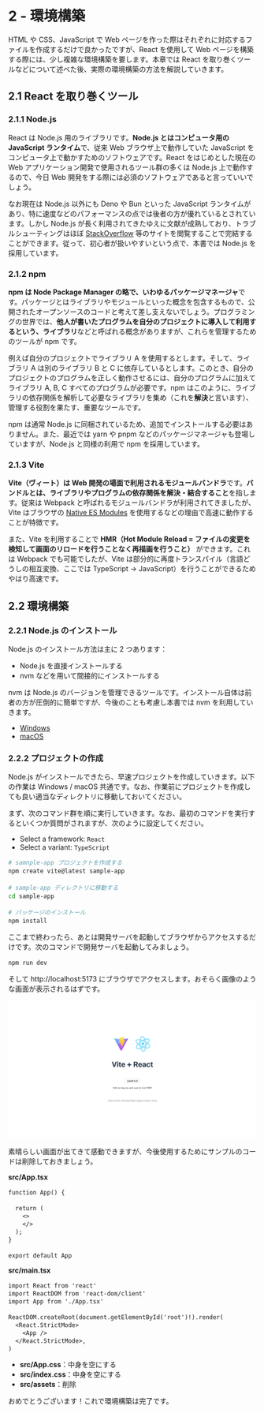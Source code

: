# 2 - 環境構築
HTML や CSS、JavaScript で Web ページを作った際はそれぞれに対応するファイルを作成するだけで良かったですが、React を使用して Web ページを構築する際には、少し複雑な環境構築を要します。本章では React を取り巻くツールなどについて述べた後、実際の環境構築の方法を解説していきます。

## 2.1 React を取り巻くツール
### 2.1.1 Node.js
React は Node.js 用のライブラリです。**Node.js とはコンピュータ用の JavaScript ランタイム**で、従来 Web ブラウザ上で動作していた JavaScript をコンピュータ上で動かすためのソフトウェアです。React をはじめとした現在の Web アプリケーション開発で使用されるツール群の多くは Node.js 上で動作するので、今日 Web 開発をする際には必須のソフトウェアであると言っていいでしょう。

なお現在は Node.js 以外にも Deno や Bun といった JavaScript ランタイムがあり、特に速度などのパフォーマンスの点では後者の方が優れているとされています。しかし Node.js が長く利用されてきたゆえに文献が成熟しており、トラブルシューティングはほぼ [StackOverflow](https://stackoverflow.com/) 等のサイトを閲覧することで完結することができます。従って、初心者が扱いやすいという点で、本書では Node.js を採用しています。

### 2.1.2 npm
**npm は Node Package Manager の略で、いわゆるパッケージマネージャ**です。パッケージとはライブラリやモジュールといった概念を包含するもので、公開されたオープンソースのコードと考えて差し支えないでしょう。プログラミングの世界では、**他人が書いたプログラムを自分のプロジェクトに導入して利用するという、ライブラリ**などと呼ばれる概念がありますが、これらを管理するためのツールが npm です。

例えば自分のプロジェクトでライブラリ A を使用するとします。そして、ライブラリ A は別のライブラリ B と C に依存しているとします。このとき、自分のプロジェクトのプログラムを正しく動作させるには、自分のプログラムに加えてライブラリ A, B, C すべてのプログラムが必要です。npm はこのように、ライブラリの依存関係を解析して必要なライブラリを集め（これを**解決**と言います）、管理する役割を果たす、重要なツールです。

npm は通常 Node.js に同梱されているため、追加でインストールする必要はありません。また、最近では yarn や pnpm などのパッケージマネージャも登場していますが、Node.js と同様の利用で npm を採用しています。

### 2.1.3 Vite
**Vite（ヴィート）は Web 開発の場面で利用されるモジュールバンドラ**です。**バンドルとは、ライブラリやプログラムの依存関係を解決・結合すること**を指します。従来は Webpack と呼ばれるモジュールバンドラが利用されてきましたが、Vite はブラウザの [Native ES Modules](https://zenn.dev/uhyo/articles/what-is-native-esm-era) を使用するなどの理由で高速に動作することが特徴です。

また、Vite を利用することで **HMR（Hot Module Reload = ファイルの変更を検知して画面のリロードを行うことなく再描画を行うこと）** ができます。これは Webpack でも可能でしたが、Vite は部分的に再度トランスパイル（言語どうしの相互変換、ここでは TypeScript → JavaScript）を行うことができるためやはり高速です。

## 2.2 環境構築
### 2.2.1 Node.js のインストール
Node.js のインストール方法は主に 2 つあります：

- Node.js を直接インストールする
- nvm などを用いて間接的にインストールする

nvm は Node.js のバージョンを管理できるツールです。インストール自体は前者の方が圧倒的に簡単ですが、今後のことも考慮し本書では nvm を利用していきます。

- [Windows](https://zenn.dev/y_2_k/articles/e419bcf729e82d)
- [macOS](https://qiita.com/ffggss/items/94f1c4c5d311db2ec71a)


### 2.2.2 プロジェクトの作成
Node.js がインストールできたら、早速プロジェクトを作成していきます。以下の作業は Windows / macOS 共通です。なお、作業前にプロジェクトを作成しても良い適当なディレクトリに移動しておいてください。

まず、次のコマンド群を順に実行していきます。なお、最初のコマンドを実行するといくつか質問がされますが、次のように設定してください。

- Select a framework: `React`
- Select a variant: `TypeScript`

```sh
# samnple-app プロジェクトを作成する
npm create vite@latest sample-app

# sample-app ディレクトリに移動する
cd sample-app

# パッケージのインストール
npm install
```

ここまで終わったら、あとは開発サーバを起動してブラウザからアクセスするだけです。次のコマンドで開発サーバを起動してみましょう。

```sh
npm run dev
```

そして http://localhost:5173 にブラウザでアクセスします。おそらく画像のような画面が表示されるはずです。

![Vite + React](_images/2_1.png)

素晴らしい画面が出てきて感動できますが、今後使用するためにサンプルのコードは削除しておきましょう。

**src/App.tsx**
```tsx
function App() {

  return (
    <>
    </>
  );
}

export default App
```

**src/main.tsx**
```tsx
import React from 'react'
import ReactDOM from 'react-dom/client'
import App from './App.tsx'

ReactDOM.createRoot(document.getElementById('root')!).render(
  <React.StrictMode>
    <App />
  </React.StrictMode>,
)
```

- **src/App.css**：中身を空にする
- **src/index.css**：中身を空にする
- **src/assets**：削除

おめでとうございます！これで環境構築は完了です。